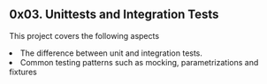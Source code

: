 ## 0x03. Unittests and Integration Tests
<p>This project covers the following aspects</p>
<li>The difference between unit and integration tests.
<li>Common testing patterns such as mocking, parametrizations and fixtures